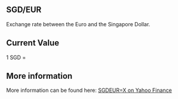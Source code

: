 ## SGD/EUR

Exchange rate between the Euro and the Singapore Dollar.

## Current Value

1 SGD = <Topic topic="finance/stock-exchange/currency/SGD/EUR" decimals="3" unit="EUR"/>

## More information

More information can be found here: [SGDEUR=X on Yahoo Finance](https://finance.yahoo.com/quote/SGDEUR=X/)
